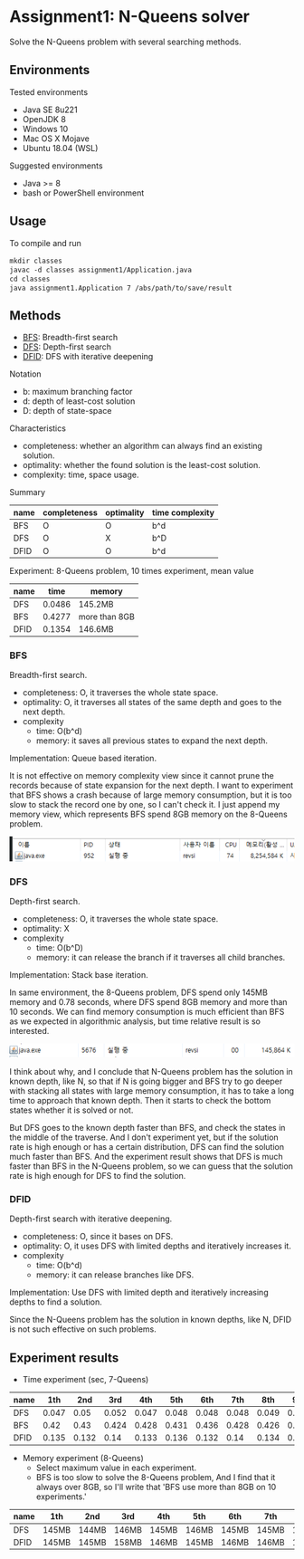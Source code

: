 # Assignment1: N-Queens solver
Solve the N-Queens problem with several searching methods.

## Environments
Tested environments
- Java SE 8u221
- OpenJDK 8
- Windows 10
- Mac OS X Mojave
- Ubuntu 18.04 (WSL)

Suggested environments
- Java >= 8
- bash or PowerShell environment

## Usage
To compile and run
```
mkdir classes
javac -d classes assignment1/Application.java
cd classes
java assignment1.Application 7 /abs/path/to/save/result
```

## Methods
- [BFS](#bfs): Breadth-first search
- [DFS](#dfs): Depth-first search
- [DFID](#dfid): DFS with iterative deepening

Notation
- b: maximum branching factor
- d: depth of least-cost solution
- D: depth of state-space

Characteristics
- completeness: whether an algorithm can always find an existing solution.
- optimality: whether the found solution is the least-cost solution.
- complexity: time, space usage.

Summary

| name | completeness | optimality | time complexity |
|---|---|---|---|
| BFS | O | O | b^d |
| DFS | O | X | b^D |
| DFID | O | O | b^d |

Experiment: 8-Queens problem, 10 times experiment, mean value

| name | time | memory |
|---|---|---|
| DFS | 0.0486 | 145.2MB |
| BFS | 0.4277 | more than 8GB |
| DFID | 0.1354 | 146.6MB |

### BFS

Breadth-first search.
- completeness: O, it traverses the whole state space.
- optimality: O, it traverses all states of the same depth and goes to the next depth.
- complexity
    - time: O(b^d)
    - memory: it saves all previous states to expand the next depth.

Implementation: Queue based iteration.

It is not effective on memory complexity view since it cannot prune the records because of state expansion for the next depth. I want to experiment that BFS shows a crash because of large memory consumption, but it is too slow to stack the record one by one, so I can't check it. I just append my memory view, which represents BFS spend 8GB memory on the 8-Queens problem.

![assignment1 bfs resource view](../rsrc/assignment1_bfs_rsrc_view.png)


### DFS

Depth-first search.
- completeness: O, it traverses the whole state space.
- optimality: X
- complexity
    - time: O(b^D)
    - memory: it can release the branch if it traverses all child branches.

Implementation: Stack base iteration.

In same environment, the 8-Queens problem, DFS spend only 145MB memory and 0.78 seconds, where DFS spend 8GB memory and more than 10 seconds. We can find memory consumption is much efficient than BFS as we expected in algorithmic analysis, but time relative result is so interested.

![assignment1 dfs resource view](../rsrc/assignment1_dfs_rsrc_view.png)

I think about why, and I conclude that N-Queens problem has the solution in known depth, like N, so that if N is going bigger and BFS try to go deeper with stacking all states with large memory consumption, it has to take a long time to approach that known depth. Then it starts to check the bottom states whether it is solved or not. 

But DFS goes to the known depth faster than BFS, and check the states in the middle of the traverse. And I don't experiment yet, but if the solution rate is high enough or has a certain distribution, DFS can find the solution much faster than BFS. And the experiment result shows that DFS is much faster than BFS in the N-Queens problem, so we can guess that the solution rate is high enough for DFS to find the solution. 

### DFID

Depth-first search with iterative deepening.
- completeness: O, since it bases on DFS.
- optimality: O, it uses DFS with limited depths and iteratively increases it.
- complexity
    - time: O(b^d)
    - memory: it can release branches like DFS.

Implementation: Use DFS with limited depth and iteratively increasing depths to find a solution.

Since the N-Queens problem has the solution in known depths, like N, DFID is not such effective on such problems.

## Experiment results
- Time experiment (sec, 7-Queens)

| name | 1th | 2nd | 3rd | 4th | 5th | 6th | 7th | 8th | 9th | 10th | mean |
|---|---|---|---|---|---|---|---|---|---|---|---|
| DFS | 0.047 | 0.05 | 0.052 | 0.047 | 0.048 | 0.048 | 0.048 | 0.049 | 0.049 | 0.048 | 0.0486 |
| BFS | 0.42 | 0.43 | 0.424 | 0.428 | 0.431 | 0.436 | 0.428 | 0.426 | 0.432 | 0.422 | 0.4277 |
| DFID | 0.135 | 0.132 | 0.14 | 0.133 | 0.136 | 0.132 | 0.14 | 0.134 | 0.137 | 0.135 | 0.1354 |

- Memory experiment (8-Queens)
    - Select maximum value in each experiment.
    - BFS is too slow to solve the 8-Queens problem, And I find that it always over 8GB, so I'll write that 'BFS use more than 8GB on 10 experiments.'

| name | 1th | 2nd | 3rd | 4th | 5th | 6th | 7th | 8th | 9th | 10th | mean |
|---|---|---|---|---|---|---|---|---|---|---|---|
| DFS | 145MB | 144MB | 146MB | 145MB | 146MB | 145MB | 145MB | 145MB | 145MB | 146MB | 145.2MB |
| DFID | 145MB | 145MB | 158MB | 146MB | 145MB | 146MB | 146MB | 145MB | 145MB | 145MB | 146.6MB |